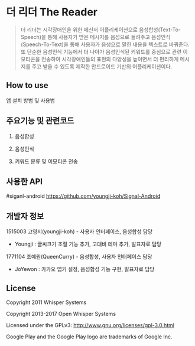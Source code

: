 # 더 리더 The Reader
 > 더 리더는 시각장애인을 위한 메신저 어플리케이션으로 음성합성(Text-To-Speech)을 통해 사용자가 받은 메시지를 음성으로 들려주고 
 음성인식(Speech-To-Text)을 통해 사용자가 음성으로 말한 내용을 텍스트로 바꿔준다.또 단순한 음성인식 기능에서 더 나아가 음성인식된 키워드를 중심으로
 관련 이모티콘을 전송하여 시각장애인들의 표현의 다양성을 높이면서 더 편리하게 메시지를 주고 받을 수 있도록 제작한 안드로이드 기반의 어플리케이션이다.

## How to use
앱 설치 방법 및 사용법

## 주요기능 및 관련코드
1. 음성합성

2. 음성인식

3. 키워드 분류 및 이모티콘 전송


## 사용한 API
#siganl-android https://github.com/youngji-koh/Signal-Android

## 개발자 정보
1515003 고영지(youngji-koh) - 사용자 인터페이스, 음성합성 담당
- Youngji : 글씨크기 조절 기능 추가, 고대비 테마 추가, 발표자료 담당





1771104 조예원(QueenCurry) - 음성합성, 사용자 인터페이스 담당
- JoYewon : 카카오 앱키 설정, 음성합성 기능 구현, 발표자료 담당

## License

Copyright 2011 Whisper Systems

Copyright 2013-2017 Open Whisper Systems

Licensed under the GPLv3: http://www.gnu.org/licenses/gpl-3.0.html

Google Play and the Google Play logo are trademarks of Google Inc.
